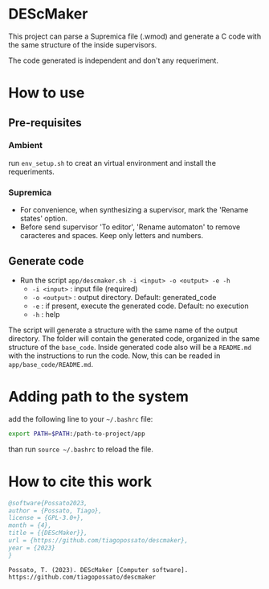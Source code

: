 # DEScMaker

This project can parse a Supremica file (.wmod) and generate a C code with the same structure of the inside supervisors.

The code generated is independent and don't any requeriment.

# How to use

## Pre-requisites

### Ambient

run `env_setup.sh` to creat an virtual environment and install the requeriments.

### Supremica
- For convenience, when synthesizing a supervisor, mark the 'Rename states' option.
- Before send supervisor 'To editor', 'Rename automaton' to remove caracteres and spaces. Keep only letters and numbers.

## Generate code

- Run the script `app/descmaker.sh -i <input> -o <output> -e -h`
    - `-i <input>` : input file (required)
    - `-o <output>` : output directory. Default: generated_code
    - `-e` : if present, execute the generated code. Default: no execution
    - `-h` : help

The script will generate a structure with the same name of the output directory. The folder will contain the generated code, organized in the same structure of the `base_code`. Inside generated code also will be a `README.md` with the instructions to run the code. Now, this can be readed in `app/base_code/README.md`.

# Adding path to the system
add the following line to your `~/.bashrc` file:

```bash
export PATH=$PATH:/path-to-project/app
```
than run `source ~/.bashrc` to reload the file.


# How to cite this work

```bibtex
@software{Possato2023,
author = {Possato, Tiago},
license = {GPL-3.0+},
month = {4},
title = {{DEScMaker}},
url = {https://github.com/tiagopossato/descmaker},
year = {2023}
}
```

```apa
Possato, T. (2023). DEScMaker [Computer software]. https://github.com/tiagopossato/descmaker
```

```mla